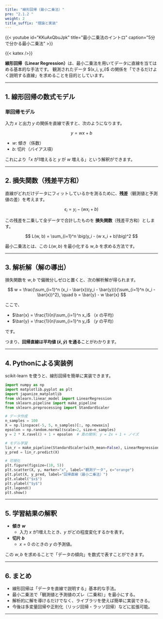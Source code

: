 ```yaml
---
title: "線形回帰（最小二乗法）"
pre: "2.1.2 "
weight: 2
title_suffix: "理論と実装"
---
```


{{< youtube id="KKuAxQbuJpk" title="最小二乗法のイントロ" caption="5分で分かる最小二乗法" >}}

{{< katex />}}


<div class="pagetop-box">
<p>
<b>線形回帰（Linear Regression）</b>は、最小二乗法を用いてデータに直線を当てはめる基本的な手法です。  
観測されたデータ $(x_i, y_i)$ の関係を「できるだけよく説明する直線」を求めることを目的としています。  
</p>
</div>

---

## 1. 線形回帰の数式モデル

### 単回帰モデル
入力 $x$ と出力 $y$ の関係を直線で表すと、次のようになります。

$$
y = w x + b
$$

- $w$: 傾き（係数）  
- $b$: 切片（バイアス項）  

これにより「$x$ が1増えると $y$ が $w$ 増える」という解釈ができます。

---

## 2. 損失関数（残差平方和）

直線がどれだけデータにフィットしているかを測るために、**残差**（観測値と予測値の差）を考えます。

$$
\epsilon_i = y_i - (w x_i + b)
$$

この残差を二乗して全データで合計したものを **損失関数**（残差平方和）とします。

$$
L(w, b) = \sum_{i=1}^n \big(y_i - (w x_i + b)\big)^2
$$

最小二乗法とは、この $L(w, b)$ を最小化する $w, b$ を求める方法です。

---

## 3. 解析解（解の導出）

損失関数を $w, b$ で偏微分しゼロと置くと、次の解析解が得られます。

$$
w = \frac{\sum_{i=1}^n (x_i - \bar{x})(y_i - \bar{y})}{\sum_{i=1}^n (x_i - \bar{x})^2}, \quad
b = \bar{y} - w \bar{x}
$$

ここで、

- $\bar{x} = \frac{1}{n}\sum_{i=1}^n x_i$ （$x$ の平均）  
- $\bar{y} = \frac{1}{n}\sum_{i=1}^n y_i$ （$y$ の平均）  

です。

つまり、**回帰直線は平均値 $(\bar{x}, \bar{y})$ を通る**ことがわかります。

---

## 4. Pythonによる実装例

scikit-learn を使うと、線形回帰を簡単に実装できます。

```python
import numpy as np
import matplotlib.pyplot as plt
import japanize_matplotlib
from sklearn.linear_model import LinearRegression
from sklearn.pipeline import make_pipeline
from sklearn.preprocessing import StandardScaler

# データ作成
n_samples = 100
X = np.linspace(-5, 5, n_samples)[:, np.newaxis]
epsolon = np.random.normal(scale=2, size=n_samples)
y = 2 * X.ravel() + 1 + epsolon  # 真の関係: y = 2x + 1 + ノイズ

# モデル学習
lin_r = make_pipeline(StandardScaler(with_mean=False), LinearRegression()).fit(X, y)
y_pred = lin_r.predict(X)

# 可視化
plt.figure(figsize=(10, 5))
plt.scatter(X, y, marker="x", label="観測データ", c="orange")
plt.plot(X, y_pred, label="回帰直線（最小二乗法）")
plt.xlabel("$x$")
plt.ylabel("$y$")
plt.legend()
plt.show()
```

---

## 5. 学習結果の解釈

- **傾き $w$**  
  - 入力 $x$ が1増えたとき、$y$ がどの程度変化するかを表す。  
- **切片 $b$**  
  - $x=0$ のときの $y$ の予測値。  

この $w, b$ を求めることで「データの傾向」を数式で表すことができます。

---

## 6. まとめ

- 線形回帰は「データを直線で説明する」基本的な手法。  
- 最小二乗法で「観測値と予測値のズレ（二乗和）」を最小にする。  
- 解析的に解を導けるだけでなく、ライブラリを使えば簡単に実装できる。  
- 今後は多変量回帰や正則化（リッジ回帰・ラッソ回帰）などに拡張可能。

---

